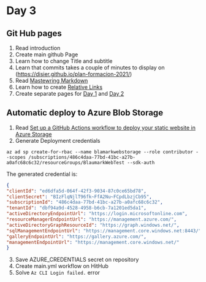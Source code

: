 # Day 3

## Git Hub pages

1. Read introduction
2. Create main github Page
  1. Learn how to change Title and subtitle
  2. Learn that commits takes a couple of minutes to display on (https://disier.github.io/plan-formacion-2021/)
  3. Read [Mastewring Markdown](https://guides.github.com/features/mastering-markdown/)
  4. Learn how to create [Relative Links](https://github.blog/2016-12-05-relative-links-for-github-pages/)
3. Create separate pages for [Day 1](day1.md) and [Day 2](day2.md)

## Automatic deploy to Azure Blob Storage

1. Read [Set up a GitHub Actions workflow to deploy your static website in Azure Storage](https://docs.microsoft.com/es-es/azure/storage/blobs/storage-blobs-static-site-github-actions)
2. Generate Deployment credentials

  `az ad sp create-for-rbac --name blamarkwebstorage --role contributor --scopes /subscriptions/486c4daa-77bd-41bc-a27b-a0afc68c6c32/resourceGroups/BlaumarkWebTest --sdk-auth`

  The generated credential is:

  ```json
{
  "clientId": "ed6dfa5d-064f-42f3-9034-87c0ce65bd78",
  "clientSecret": "BIzFlqNjlT96fk~FfA2Nu~FCpdLbzjCb95",
  "subscriptionId": "486c4daa-77bd-41bc-a27b-a0afc68c6c32",
  "tenantId": "dbf94a9d-4528-4958-b6cb-7a1201ed5da1",
  "activeDirectoryEndpointUrl": "https://login.microsoftonline.com",
  "resourceManagerEndpointUrl": "https://management.azure.com/",
  "activeDirectoryGraphResourceId": "https://graph.windows.net/",
  "sqlManagementEndpointUrl": "https://management.core.windows.net:8443/",
  "galleryEndpointUrl": "https://gallery.azure.com/",
  "managementEndpointUrl": "https://management.core.windows.net/"
}
```
3. Save AZURE_CREDENTIALS secret on repository
4. Create main.yml workflow on HitHub
5. Solve `Az CLI Login failed.` error
